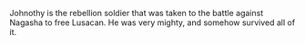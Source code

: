 Johnothy is the rebellion soldier that was taken to the battle against Nagasha to free Lusacan. He was very mighty, and somehow survived all of it. 